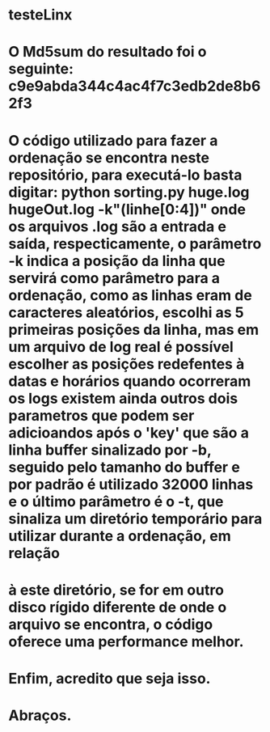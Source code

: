 # testeLinx

# O Md5sum do resultado foi o seguinte: c9e9abda344c4ac4f7c3edb2de8b62f3

# O código utilizado para fazer a ordenação se encontra neste repositório, para executá-lo basta digitar: python sorting.py huge.log hugeOut.log -k"(linhe[0:4])" onde os arquivos .log são a entrada e saída, respecticamente, o parâmetro -k indica a posição da linha que servirá como parâmetro para a ordenação, como as linhas eram de caracteres aleatórios, escolhi as 5 primeiras posições da linha, mas em um arquivo de log real é possível escolher as posições redefentes à datas e horários quando ocorreram os logs existem ainda outros dois parametros que podem ser adicioandos após o 'key' que são a linha buffer sinalizado por -b, seguido pelo tamanho do buffer e por padrão é utilizado 32000 linhas e o último parâmetro é o -t, que sinaliza um diretório temporário para utilizar durante a ordenação, em relação
# à este diretório, se for em outro disco rígido diferente de onde o arquivo se encontra, o código oferece uma performance melhor.

# Enfim, acredito que seja isso.

# Abraços.
